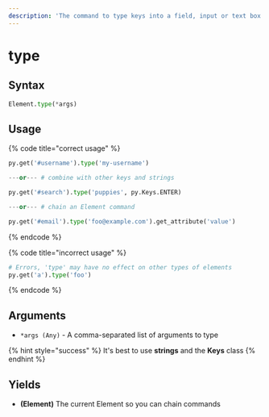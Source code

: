 ```yaml
---
description: 'The command to type keys into a field, input or text box.'
---
```


# type

## Syntax

```python
Element.type(*args)
```

## Usage

{% code title="correct usage" %}
```python
py.get('#username').type('my-username')

---or--- # combine with other keys and strings

py.get('#search').type('puppies', py.Keys.ENTER)

---or--- # chain an Element command

py.get('#email').type('foo@example.com').get_attribute('value')
```
{% endcode %}

{% code title="incorrect usage" %}
```python
# Errors, 'type' may have no effect on other types of elements
py.get('a').type('foo')
```
{% endcode %}

## Arguments

* `*args (Any)` - A comma-separated list of arguments to type

{% hint style="success" %}
It's best to use **strings** and the **Keys** class
{% endhint %}

## Yields

* **\(Element\)** The current Element so you can chain commands

